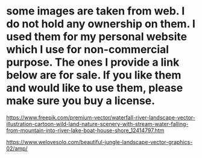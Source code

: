 # some images are taken from web. I do not hold any ownership on them. I used them for my personal website which I use for non-commercial purpose.                 The ones I provide a link below are for sale. If you like them and would like to use them, please make sure you buy a license.

https://www.freepik.com/premium-vector/waterfall-river-landscape-vector-illustration-cartoon-wild-land-nature-scenery-with-stream-water-falling-from-mountain-into-river-lake-boat-house-shore_12414797.htm

https://www.welovesolo.com/beautiful-jungle-landscape-vector-graphics-02/amp/
